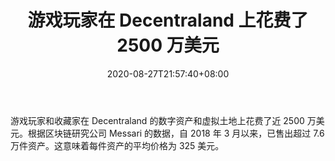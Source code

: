 ﻿---
title: "游戏玩家在 Decentraland 上花费了 2500 万美元"
date: 2020-08-27T21:57:40+08:00
lastmod: 2020-08-27T16:45:40+08:00
draft: false
authors: ["Miles"]
description: "游戏玩家和收藏家在 Decentraland 的数字资产和虚拟土地上花费了近 2500 万美元。根据区块链研究公司 Messari 的数据，自 2018 年 3 月以来，已售出超过 7.6 万件资产。这意味着每件资产的平均价格为 325 美元。"
featuredImage: "gamers-have-spent-25-million-on-decentraland.png"
tags: ["Virtual World","虚拟世界","Play to Earn"]
categories: ["news"]
news: ["虚拟世界"]
weight: 
lightgallery: true
pinned: false
recommend: false
recommend1: false
---

游戏玩家和收藏家在 Decentraland 的数字资产和虚拟土地上花费了近 2500 万美元。根据区块链研究公司 Messari 的数据，自 2018 年 3 月以来，已售出超过 7.6 万件资产。这意味着每件资产的平均价格为 325 美元。

<!--more-->

